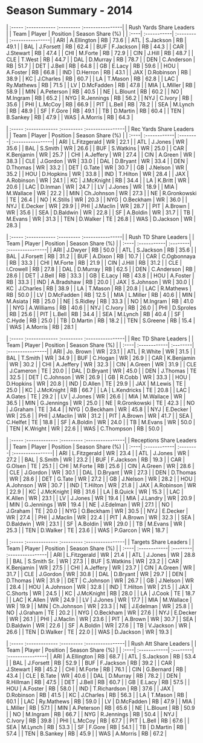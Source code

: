# Season Summary - 2014

| :----- :------------ :--------- :----------------|
|             Rush Yards Share Leaders             |
| Team | Player      | Position | Season Share (%) |
| :----| :-----------| :--------| :----------------|
| ARI  | A.Ellington | RB       | 73.6             |
| ATL  | S.Jackson   | RB       | 49.1             |
| BAL  | J.Forsett   | RB       | 62.4             |
| BUF  | F.Jackson   | RB       | 44.3             |
| CAR  | J.Stewart   | RB       | 47.4             |
| CHI  | M.Forte     | RB       | 72.9             |
| CIN  | J.Hill      | RB       | 48.7             |
| CLE  | T.West      | RB       | 44.7             |
| DAL  | D.Murray    | RB       | 78.7             |
| DEN  | C.Anderson  | RB       | 51.7             |
| DET  | J.Bell      | RB       | 64.8             |
| GB   | E.Lacy      | RB       | 59.6             |
| HOU  | A.Foster    | RB       | 66.8             |
| IND  | D.Herron    | RB       | 43.1             |
| JAX  | D.Robinson  | RB       | 38.9             |
| KC   | J.Charles   | RB       | 60.7             |
| LA   | T.Mason     | RB       | 62.8             |
| LAC  | Ry.Mathews  | RB       | 71.5             |
| LV   | D.McFadden  | RB       | 47.8             |
| MIA  | L.Miller    | RB       | 58.9             |
| MIN  | A.Peterson  | RB       | 40.5             |
| NE   | L.Blount    | RB       | 60.2             |
| NO   | M.Ingram    | RB       | 65.2             |
| NYG  | R.Jennings  | RB       | 56.2             |
| NYJ  | C.Ivory     | RB       | 35.6             |
| PHI  | L.McCoy     | RB       | 66.9             |
| PIT  | L.Bell      | RB       | 78.2             |
| SEA  | M.Lynch     | RB       | 48.9             |
| SF   | F.Gore      | RB       | 49.1             |
| TB   | D.Martin    | RB       | 60.4             |
| TEN  | B.Sankey    | RB       | 47.9             |
| WAS  | A.Morris    | RB       | 64.3             |

| :----- :------------- :--------- :----------------|
|              Rec Yards Share Leaders              |
| Team | Player       | Position | Season Share (%) |
| :----| :------------| :--------| :----------------|
| ARI  | L.Fitzgerald | WR       | 22.1             |
| ATL  | J.Jones      | WR       | 35.6             |
| BAL  | S.Smith      | WR       | 26.6             |
| BUF  | S.Watkins    | WR       | 25.0             |
| CAR  | K.Benjamin   | WR       | 25.7             |
| CHI  | A.Jeffery    | WR       | 27.4             |
| CIN  | A.Green      | WR       | 38.3             |
| CLE  | J.Gordon     | WR       | 33.0             |
| DAL  | D.Bryant     | WR       | 33.4             |
| DEN  | D.Thomas     | WR       | 33.2             |
| DET  | G.Tate       | WR       | 30.7             |
| GB   | J.Nelson     | WR       | 35.2             |
| HOU  | D.Hopkins    | WR       | 33.8             |
| IND  | T.Hilton     | WR       | 28.4             |
| JAX  | A.Robinson   | WR       | 24.1             |
| KC   | J.McKnight   | RB       | 34.4             |
| LA   | K.Britt      | WR       | 20.6             |
| LAC  | D.Inman      | WR       | 24.7             |
| LV   | J.Jones      | WR       | 18.9             |
| MIA  | M.Wallace    | WR       | 22.2             |
| MIN  | Ch.Johnson   | WR       | 27.3             |
| NE   | R.Gronkowski | TE       | 26.4             |
| NO   | K.Stills     | WR       | 20.3             |
| NYG  | O.Beckham    | WR       | 36.0             |
| NYJ  | E.Decker     | WR       | 29.9             |
| PHI  | J.Maclin     | WR       | 28.7             |
| PIT  | A.Brown      | WR       | 35.6             |
| SEA  | D.Baldwin    | WR       | 22.8             |
| SF   | A.Boldin     | WR       | 31.7             |
| TB   | M.Evans      | WR       | 31.3             |
| TEN  | D.Walker     | TE       | 26.8             |
| WAS  | D.Jackson    | WR       | 28.3             |

| :----- :------------ :--------- :----------------|
|              Rush TD Share Leaders               |
| Team | Player      | Position | Season Share (%) |
| :----| :-----------| :--------| :----------------|
| ARI  | J.Dwyer     | RB       | 50.0             |
| ATL  | S.Jackson   | RB       | 35.6             |
| BAL  | J.Forsett   | RB       | 31.2             |
| BUF  | A.Dixon     | RB       | 10.7             |
| CAR  | C.Ogbonnaya | RB       | 33.3             |
| CHI  | M.Forte     | RB       | 21.9             |
| CIN  | J.Hill      | RB       | 31.2             |
| CLE  | I.Crowell   | RB       | 27.8             |
| DAL  | D.Murray    | RB       | 62.5             |
| DEN  | C.Anderson  | RB       | 28.6             |
| DET  | J.Bell      | RB       | 33.3             |
| GB   | E.Lacy      | RB       | 43.8             |
| HOU  | A.Foster    | RB       | 33.3             |
| IND  | A.Bradshaw  | RB       | 20.0             |
| JAX  | S.Johnson   | WR       | 30.0             |
| KC   | J.Charles   | RB       | 38.9             |
| LA   | T.Mason     | RB       | 20.8             |
| LAC  | R.Mathews   | RB       | 50.0             |
| LV   | D.McFadden  | RB       | 12.5             |
| MIA  | L.Miller    | RB       | 40.6             |
| MIN  | M.Asiata    | RB       | 25.0             |
| NE   | S.Ridley    | RB       | 33.3             |
| NO   | M.Ingram    | RB       | 41.0             |
| NYG  | A.Williams  | RB       | 40.6             |
| NYJ  | C.Ivory     | RB       | 26.0             |
| PHI  | D.Sproles   | RB       | 25.6             |
| PIT  | L.Bell      | RB       | 34.4             |
| SEA  | M.Lynch     | RB       | 40.4             |
| SF   | C.Hyde      | RB       | 25.0             |
| TB   | D.Martin    | RB       | 18.2             |
| TEN  | S.Greene    | RB       | 15.4             |
| WAS  | A.Morris    | RB       | 28.1             |

| :----- :------------- :--------- :----------------|
|                Rec TD Share Leaders               |
| Team | Player       | Position | Season Share (%) |
| :----| :------------| :--------| :----------------|
| ARI  | Jo. Brown    | WR       | 23.1             |
| ATL  | R.White      | WR       | 31.5             |
| BAL  | T.Smith      | WR       | 34.9             |
| BUF  | C.Hogan      | WR       | 26.9             |
| CAR  | K.Benjamin   | WR       | 30.2             |
| CHI  | A.Jeffery    | WR       | 32.3             |
| CIN  | A.Green      | WR       | 31.9             |
| CLE  | J.Cameron    | TE       | 20.0             |
| DAL  | D.Bryant     | WR       | 45.0             |
| DEN  | J.Thomas     | TE       | 32.5             |
| DET  | C.Johnson    | WR       | 26.9             |
| GB   | R.Cobb       | WR       | 33.3             |
| HOU  | D.Hopkins    | WR       | 20.8             |
| IND  | D.Allen      | TE       | 29.9             |
| JAX  | M.Lewis      | TE       | 25.0             |
| KC   | J.McKnight   | RB       | 66.7             |
| LA   | L.Kendricks  | TE       | 20.8             |
| LAC  | A.Gates      | TE       | 29.2             |
| LV   | J.Jones      | WR       | 26.6             |
| MIA  | M.Wallace    | WR       | 36.5             |
| MIN  | G.Jennings   | WR       | 25.0             |
| NE   | R.Gronkowski | TE       | 42.3             |
| NO   | J.Graham     | TE       | 34.4             |
| NYG  | O.Beckham    | WR       | 45.8             |
| NYJ  | E.Decker     | WR       | 25.6             |
| PHI  | J.Maclin     | WR       | 31.2             |
| PIT  | A.Brown      | WR       | 41.7             |
| SEA  | C.Helfet     | TE       | 18.8             |
| SF   | A.Boldin     | WR       | 24.0             |
| TB   | M.Evans      | WR       | 50.0             |
| TEN  | K.Wright     | WR       | 22.6             |
| WAS  | C.Thompson   | RB       | 50.0             |

| :----- :------------- :--------- :----------------|
|              Receptions Share Leaders             |
| Team | Player       | Position | Season Share (%) |
| :----| :------------| :--------| :----------------|
| ARI  | L.Fitzgerald | WR       | 23.4             |
| ATL  | J.Jones      | WR       | 27.2             |
| BAL  | S.Smith      | WR       | 23.2             |
| BUF  | F.Jackson    | RB       | 19.3             |
| CAR  | G.Olsen      | TE       | 25.1             |
| CHI  | M.Forte      | RB       | 25.6             |
| CIN  | A.Green      | WR       | 28.6             |
| CLE  | J.Gordon     | WR       | 30.1             |
| DAL  | D.Bryant     | WR       | 27.3             |
| DEN  | D.Thomas     | WR       | 28.6             |
| DET  | G.Tate       | WR       | 27.2             |
| GB   | J.Nelson     | WR       | 28.2             |
| HOU  | A.Johnson    | WR       | 30.7             |
| IND  | T.Hilton     | WR       | 21.8             |
| JAX  | A.Robinson   | WR       | 22.9             |
| KC   | J.McKnight   | RB       | 31.6             |
| LA   | B.Quick      | WR       | 15.3             |
| LAC  | K.Allen      | WR       | 23.1             |
| LV   | J.Jones      | WR       | 19.4             |
| MIA  | J.Landry     | WR       | 20.9             |
| MIN  | G.Jennings   | WR       | 19.4             |
| NE   | J.Edelman    | WR       | 27.1             |
| NO   | J.Graham     | TE       | 20.0             |
| NYG  | O.Beckham    | WR       | 30.5             |
| NYJ  | E.Decker     | WR       | 27.4             |
| PHI  | J.Maclin     | WR       | 22.4             |
| PIT  | A.Brown      | WR       | 32.3             |
| SEA  | D.Baldwin    | WR       | 23.1             |
| SF   | A.Boldin     | WR       | 29.0             |
| TB   | M.Evans      | WR       | 25.3             |
| TEN  | D.Walker     | TE       | 23.6             |
| WAS  | P.Garcon     | WR       | 18.7             |

| :----- :------------- :--------- :----------------|
|               Targets Share Leaders               |
| Team | Player       | Position | Season Share (%) |
| :----| :------------| :--------| :----------------|
| ARI  | L.Fitzgerald | WR       | 21.4             |
| ATL  | J.Jones      | WR       | 28.8             |
| BAL  | S.Smith Sr.  | WR       | 27.3             |
| BUF  | S.Watkins    | WR       | 23.2             |
| CAR  | K.Benjamin   | WR       | 27.5             |
| CHI  | A.Jeffery    | WR       | 23.7             |
| CIN  | A.Green      | WR       | 31.7             |
| CLE  | J.Gordon     | WR       | 30.8             |
| DAL  | D.Bryant     | WR       | 29.7             |
| DEN  | D.Thomas     | WR       | 31.9             |
| DET  | C.Johnson    | WR       | 26.7             |
| GB   | J.Nelson     | WR       | 28.4             |
| HOU  | A.Johnson    | WR       | 32.8             |
| IND  | T.Hilton     | WR       | 21.5             |
| JAX  | C.Shorts     | WR       | 24.5             |
| KC   | J.McKnight   | RB       | 28.0             |
| LA   | J.Cook       | TE       | 18.7             |
| LAC  | K.Allen      | WR       | 24.9             |
| LV   | J.Jones      | WR       | 17.7             |
| MIA  | M.Wallace    | WR       | 19.9             |
| MIN  | Ch.Johnson   | WR       | 23.3             |
| NE   | J.Edelman    | WR       | 25.8             |
| NO   | J.Graham     | TE       | 20.2             |
| NYG  | O.Beckham    | WR       | 27.6             |
| NYJ  | E.Decker     | WR       | 26.1             |
| PHI  | J.Maclin     | WR       | 23.6             |
| PIT  | A.Brown      | WR       | 30.7             |
| SEA  | D.Baldwin    | WR       | 22.6             |
| SF   | A.Boldin     | WR       | 27.6             |
| TB   | V.Jackson    | WR       | 26.6             |
| TEN  | D.Walker     | TE       | 22.0             |
| WAS  | D.Jackson    | WR       | 19.3             |

| :----- :------------- :--------- :----------------|
|               Rush Att Share Leaders              |
| Team | Player       | Position | Season Share (%) |
| :----| :------------| :--------| :----------------|
| ARI  | A.Ellington  | RB       | 68.7             |
| ATL  | S.Jackson    | RB       | 53.4             |
| BAL  | J.Forsett    | RB       | 52.9             |
| BUF  | F.Jackson    | RB       | 39.2             |
| CAR  | J.Stewart    | RB       | 45.2             |
| CHI  | M.Forte      | RB       | 76.1             |
| CIN  | G.Bernard    | RB       | 43.4             |
| CLE  | B.Tate       | WR       | 40.6             |
| DAL  | D.Murray     | RB       | 78.2             |
| DEN  | R.Hillman    | RB       | 47.5             |
| DET  | J.Bell       | RB       | 60.7             |
| GB   | E.Lacy       | RB       | 57.5             |
| HOU  | A.Foster     | RB       | 58.0             |
| IND  | T.Richardson | RB       | 37.6             |
| JAX  | D.Robinson   | RB       | 41.5             |
| KC   | J.Charles    | RB       | 56.3             |
| LA   | T.Mason      | RB       | 60.1             |
| LAC  | Ry.Mathews   | RB       | 59.0             |
| LV   | D.McFadden   | RB       | 47.9             |
| MIA  | L.Miller     | RB       | 57.1             |
| MIN  | A.Peterson   | RB       | 65.6             |
| NE   | L.Blount     | RB       | 50.9             |
| NO   | M.Ingram     | RB       | 66.7             |
| NYG  | R.Jennings   | RB       | 50.4             |
| NYJ  | C.Ivory      | RB       | 39.8             |
| PHI  | L.McCoy      | RB       | 67.7             |
| PIT  | L.Bell       | RB       | 67.6             |
| SEA  | M.Lynch      | RB       | 53.3             |
| SF   | F.Gore       | RB       | 54.1             |
| TB   | D.Martin     | RB       | 57.4             |
| TEN  | B.Sankey     | RB       | 45.9             |
| WAS  | A.Morris     | RB       | 67.2             |

